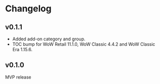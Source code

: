 Changelog
=========

v0.1.1
------
* Added add-on category and group.
* TOC bump for WoW Retail 11.1.0, WoW Classic 4.4.2 and WoW Classic Era 1.15.6.

v0.1.0
------
MVP release
